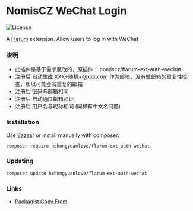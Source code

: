 # NomisCZ WeChat Login

![License](https://img.shields.io/badge/license-MIT-blue.svg)

A [Flarum](http://flarum.org) extension. Allow users to log in with WeChat

### 说明
- 此插件是基于需求魔改的，原插件： nomiscz/flarum-ext-auth-wechat
- 注册后 自动生成 XXX+随机+@xxx.com 作为邮箱，没有做邮箱的重复性检查，所以可能会有重复的邮箱
- 注册后 密码与邮箱相同
- 注册后 自动通过邮箱验证
- 注册后 用户名与昵称相同 (同样有中文名问题)

### Installation

Use [Bazaar](https://discuss.flarum.org/d/5151-flagrow-bazaar-the-extension-marketplace) or install manually with composer:

```sh
composer require hehongyuanlove/flarum-ext-auth-wechat
```

### Updating

```sh
composer update hehongyuanlove/flarum-ext-auth-wechat
```

### Links

- [Packagist Copy From ](https://packagist.org/packages/nomiscz/flarum-ext-auth-wechat)

